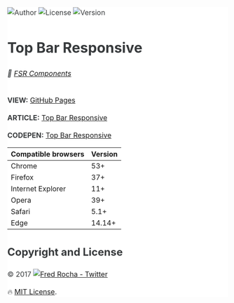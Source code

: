 <main style="font-family: -apple-system,BlinkMacSystemFont,'Segoe UI',Roboto,'Helvetica Neue',Arial,sans-serif;font-size: 1rem;line-height: 1.5;color: #373a3c;background-color: #fff;">

![Author](https://img.shields.io/badge/author-@fredsrocha-1da1f2.svg?style=flat-square "Author")
![License](https://img.shields.io/badge/license-MIT-ff8a65.svg?style=flat-square "License")
![Version](https://img.shields.io/badge/version-1.0.0-blue.svg?style=flat-square "Version")

# Top Bar Responsive

###### :gift: [FSR Components](https://github.com/fredsrocha/fsr-components "FSR Components")

**VIEW:** [GitHub Pages](https://fredsrocha.github.io/fsr-top-bar/)

**ARTICLE:** [Top Bar Responsive](http://codepen.io/fredsrocha/post/top-bar-responsive)

**CODEPEN:** [Top Bar Responsive](https://codepen.io/fredsrocha/pen/JWXmVV)

<table>
  <thead>
    <tr>
      <th>Compatible browsers</th>
      <th>Version</th>
    </tr>
  </thead>
  <tbody>
    <tr>
      <td>Chrome</td>
      <td>53+</td>
    </tr>
    <tr>
      <td>Firefox</td>
      <td>37+</td>
    </tr>
    <tr>
      <td>Internet Explorer</td>
      <td>11+</td>
    </tr>
    <tr>
      <td>Opera</td>
      <td>39+</td>
    </tr>
    <tr>
      <td>Safari</td>
      <td>5.1+</td>
    </tr>
    <tr>
      <td>Edge</td>
      <td>14.14+</td>
    </tr>
  </tbody>
</table>

## Copyright and License

&copy; 2017 [![Fred Rocha - Twitter](https://img.shields.io/twitter/follow/fredsrocha.svg?style=social&label=@fredsrocha)](https://twitter.com/fredsrocha)
  
:fire: [MIT License](https://github.com/fredsrocha/fsr-components/blob/master/LICENSE "License").

</main>
